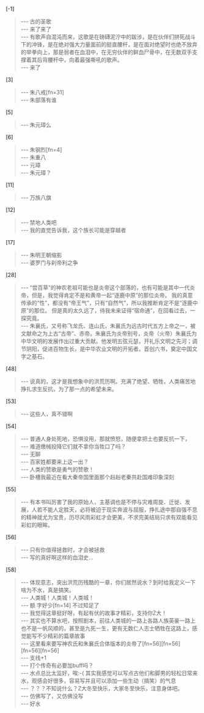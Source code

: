
[-1] 
>--- 古的圣歌<br>
>--- 来了来了<br>
>--- 有歌声自混沌而来，这歌是在磅礴泥泞中的跋涉，是在伙伴们拼死战斗下的冲锋，是在绝对强大力量面前的挺直腰杆，是在面对绝望时也绝不放弃的举拳向上，那是弱者在血泪中，在无穷伙伴的鲜血尸骨中，在无数双手支撑着其后背腰杆中，向着最强嘶吼的歌声。<br>
>--- 来了<br>

[3] 
>--- 朱八戒[fn=31]<br>
>--- 朱部落有谁<br>

[5] 
>--- 朱元璋么<br>

[6] 
>--- 朱钢烈[fn=4]<br>
>--- 朱重八<br>
>--- 元璋<br>
>--- 朱元璋？<br>

[11] 
>--- 万族八旗<br>

[12] 
>--- 禁地人类吧<br>
>--- 我的直觉告诉我，这个族长可能是穿越者<br>

[17] 
>--- 朱明王朝缩影<br>
>--- 婆罗门与刹帝利之争<br>

[28] 
>--- “尝百草”的神农老祖可能也是炎帝这个部落的，也有可能是其中一代炎帝，但是，我觉得肯定不是和黄帝一起“逐鹿中原”的那位炎帝。 我的真意传承的“性”，都没有“帝王气”，只有“自然气”，所以我推断肯定不是“逐鹿中原”的那位。         但是真的太久远了，待我未来证得“宿命通”，在回看过去，一探究竟。<br>
>--- 朱襄氏，又号称飞龙氏、连山氏，朱襄氏为远古时代五方上帝之一，被文献命之为上古“古帝”、赤帝。朱襄氏为炎帝别号，炎帝（火帝）朱襄氏为中华文明的发展作出过重大贡献。他发明五弦元瑟，开礼乐文明之先河；调节阴阳，促进百物生长，是中华农业文明的开拓者。首创六书，奠定中国文字之基石。<br>

[48] 
>--- 说真的，这才是我想象中的洪荒历啊。充满了绝望、牺牲，人类痛苦地挣扎求生反抗，为了那一点的希望未来。<br>

[53] 
>--- 这些人，真不错啊<br>

[54] 
>--- 普通人身处死地，恐惧没用，那就愤怒，随便拿把土也要反抗一下，<br>
>--- 难道缴械投降它们就不拿你当牲口了吗？<br>
>--- 无聊<br>
>--- 百家姓都要来上这一出？<br>
>--- 人类的赞歌是勇气的赞歌！<br>
>--- 卧槽我最近在看大秦帝国里面那个赳赳老秦共赴国难印象深刻<br>

[55] 
>--- 有本书叫厉害了我的原始人，主基调也是不停与灾难周旋、迁徙、发展，人若不能人定胜天，必将被迫于现实奔波与屈服，挣扎途中那自强不息的精神就尤为宝贵，历尽风雨彩虹才会更美，不求完美结局只求有双能看见彩虹的眼眸。<br>

[56] 
>--- 只有你值得拯救时，才会被拯救<br>
>--- 写的真好啊这样的血泪史…<br>

[58] 
>--- 体现意志，突出洪荒历残酷的一章，你们居然说水？到时给我定义一下啥为不水，真是搞笑。<br>
>--- 人类城！人类城！人类城！<br>
>--- 额 字好少[fn=14] 不过知足了<br>
>--- 我觉得这章挺好呀，有起有伏的故事才精彩，支持你Z大！<br>
>--- 其实也不算水吧，按照剧本，前往人类城的一路上各路人族英豪一路上也不是一帆风顺的，甚至是九死一生，更有无数仁人志士牺牲在这路上，感觉能写不少精彩的篇章故事<br>
>--- 这里看来要写神农氏和朱襄氏合体版本的炎帝了[fn=56][fn=56][fn=56][fn=56]<br>
>--- 支线+1<br>
>--- 打个传奇有必要加buff吗？<br>
>--- 水点总比太监好，唉:-(   其实我感觉可以写点古他们和脚男的轻松日常来水，观感会好很多，容易写并且可以添加一些生动（搞笑）的气息<br>
>--- ？？？不知说什么？Z大冬至快乐，大家冬至快乐，注意身体吧。<br>
>--- 仿佛写了，又仿佛没写<br>
>--- 好水<br>
